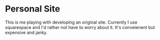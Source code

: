 # Personal Site
This is me playing with developing an original site. Currently I use squarespace and I'd rather not have to worry about it. It's conveienent but expensive and janky.
